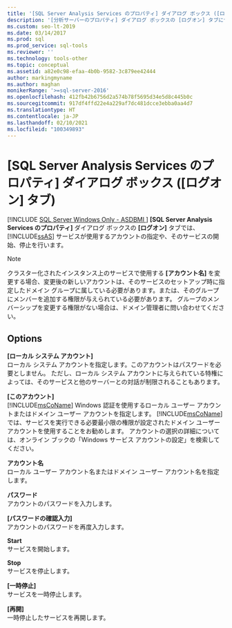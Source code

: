```yaml
---
title: '[SQL Server Analysis Services のプロパティ] ダイアログ ボックス ([ログオン] タブ)'
description: '[分析サーバーのプロパティ] ダイアログ ボックスの [ログオン] タブについて説明します。 これを使用して SSAS サービス アカウントを指定し、サービスを開始または停止する方法を確認します。'
ms.custom: seo-lt-2019
ms.date: 03/14/2017
ms.prod: sql
ms.prod_service: sql-tools
ms.reviewer: ''
ms.technology: tools-other
ms.topic: conceptual
ms.assetid: a82e0c98-efaa-4b0b-9582-3c879ee42444
author: markingmyname
ms.author: maghan
monikerRange: '>=sql-server-2016'
ms.openlocfilehash: 412fb42b6756d2a574b78f5695d34e5d8c445b0c
ms.sourcegitcommit: 917df4ffd22e4a229af7dc481dcce3ebba0aa4d7
ms.translationtype: HT
ms.contentlocale: ja-JP
ms.lasthandoff: 02/10/2021
ms.locfileid: "100349893"
---
```

# <a name="analysis-server-properties-log-on-tab"></a>[SQL Server Analysis Services のプロパティ] ダイアログ ボックス ([ログオン] タブ)
[!INCLUDE [SQL Server Windows Only - ASDBMI ](../../includes/applies-to-version/sql-windows-only-asdbmi.md)]
  **[SQL Server Analysis Services のプロパティ]** ダイアログ ボックスの **[ログオン]** タブでは、 [!INCLUDE[ssAS](../../includes/ssas-md.md)] サービスが使用するアカウントの指定や、そのサービスの開始、停止を行います。  
  
> [!NOTE]  
>  クラスター化されたインスタンス上のサービスで使用する **[アカウント名]** を変更する場合、変更後の新しいアカウントは、そのサービスのセットアップ時に指定したドメイン グループに属している必要があります。または、そのグループにメンバーを追加する権限が与えられている必要があります。 グループのメンバーシップを変更する権限がない場合は、ドメイン管理者に問い合わせてください。  
  
## <a name="options"></a>Options  
 **[ローカル システム アカウント]**  
 ローカル システム アカウントを指定します。このアカウントはパスワードを必要としません。 ただし、ローカル システム アカウントに与えられている特権によっては、そのサービスと他のサーバーとの対話が制限されることもあります。  
  
 **[このアカウント]**  
 [!INCLUDE[msCoName](../../includes/msconame-md.md)] Windows 認証を使用するローカル ユーザー アカウントまたはドメイン ユーザー アカウントを指定します。 [!INCLUDE[msCoName](../../includes/msconame-md.md)] では、サービスを実行できる必要最小限の権限が設定されたドメイン ユーザー アカウントを使用することをお勧めします。 アカウントの選択の詳細については、オンライン ブックの「Windows サービス アカウントの設定」を検索してください。  
  
 **アカウント名**  
 ローカル ユーザー アカウント名またはドメイン ユーザー アカウント名を指定します。  
  
 **パスワード**  
 アカウントのパスワードを入力します。  
  
 **[パスワードの確認入力]**  
 アカウントのパスワードを再度入力します。  
  
 **Start**  
 サービスを開始します。  
  
 **Stop**  
 サービスを停止します。  
  
 **[一時停止]**  
 サービスを一時停止します。  
  
 **[再開]**  
 一時停止したサービスを再開します。  
  
  

